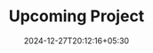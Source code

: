 ---
title: "Upcoming Project"
description: "Urban Square Apartments exemplify modern design with biophilic appeal, functional layouts, and sustainable features, offering an elevated living experience."
keywords: "Urban Square Apartment Project, Velar Infra Projects LLP, Biophilic Design, Sustainable Living, Residential Projects"
layout: "home"
section: "upcoming"
date: 2024-12-27T20:12:16+05:30
draft: false
images:
  hero: "/images/KALAPATTI-3.jpg"
  gallery:
    - "/images/KALAPATTI-3.jpg"
    - "/images/KALAPATTI-4.jpg"
    - "/images/KALAPATTI-5.jpg"
icons:
  - name: "Biophilic Appeal"
    icon: "bi-flower2 text-success"
    description: "Green balconies and cascading greenery soften the building’s urban presence."
  - name: "Central Courtyard & Atrium"
    icon: "bi-house-door text-primary"
    description: "Double-height atrium fosters openness and natural ventilation."
  - name: "Functional Layouts"
    icon: "bi-layout-text-sidebar text-warning"
    description: "Thoughtful unit designs ensuring privacy and acoustic comfort."
features:
  - name: "Greenery Integration"
    icon: "bi-tree text-success"
    description: "Cascading greenery and terrace gardens connect the building to nature."
  - name: "Natural Ventilation"
    icon: "bi-wind text-primary"
    description: "Optimized design for airflow and sunlight throughout the spaces."
  - name: "Acoustic Comfort"
    icon: "bi-headphones text-warning"
    description: "No shared walls between units, ensuring a peaceful living experience."
cta:
  read_more_link: "/upcoming-projects"
  contact_link: "/contact"
---